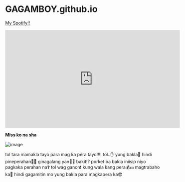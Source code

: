 # GAGAMBOY.github.io

[My Spotify!!](https://open.spotify.com/playlist/2a5sllCjTtZhUFl0RHx3xZ?si=727b07711e5547f8)

<iframe width="560" height="315" src="https://www.youtube.com/embed/BtDmkIqD7No" title="YouTube video player" frameborder="0" allow="accelerometer; autoplay; clipboard-write; encrypted-media; gyroscope; picture-in-picture; web-share" allowfullscreen></iframe>

**Miss ko na sha**

![image](https://user-images.githubusercontent.com/122419149/212207073-50c27070-5ac5-4125-adc2-553eafee4e28.png)

tol tara mamakla tayo para mag ka pera tayo‼️‼️ tol..✋ yung bakla👸 hindi pineperahan🤑🤩 ginagalang yan🙇🙏 bakit⁉️ porket ba bakla iniisip niyo pagkaka perahan na❓ tol wag ganon❗ kung wala kang pera💰💵 magtrabaho ka💪 hindi gagamitin mo yung bakla para magkapera ka😎
